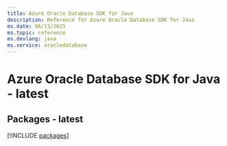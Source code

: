 ```yaml
---
title: Azure Oracle Database SDK for Java
description: Reference for Azure Oracle Database SDK for Java
ms.date: 06/13/2025
ms.topic: reference
ms.devlang: java
ms.service: oracledatabase
---
```

# Azure Oracle Database SDK for Java - latest
## Packages - latest
[!INCLUDE [packages](oracle-database-index.md)]